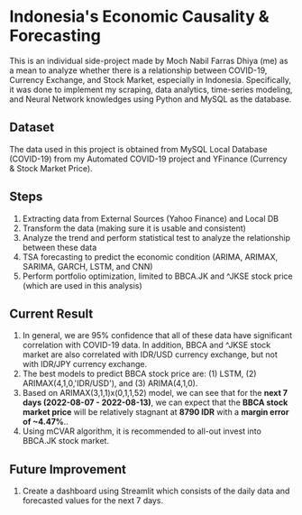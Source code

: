 # Indonesia's Economic Causality & Forecasting

This is an individual side-project made by Moch Nabil Farras Dhiya (me) as a mean to analyze whether there is a relationship between COVID-19, Currency Exchange, and Stock Market, especially in Indonesia. Specifically, it was done to implement my scraping, data analytics, time-series modeling, and Neural Network knowledges using Python and MySQL as the database.

## Dataset
The data used in this project is obtained from MySQL Local Database (COVID-19) from my Automated COVID-19 project and YFinance (Currency & Stock Market Price).

## Steps
1.   Extracting data from External Sources (Yahoo Finance) and Local DB
2.   Transform the data (making sure it is usable and consistent)
3.   Analyze the trend and perform statistical test to analyze the relationship between these data
4.   TSA forecasting to predict the economic condition (ARIMA, ARIMAX, SARIMA, GARCH, LSTM, and CNN)
5.   Perform portfolio optimization, limited to BBCA.JK and ^JKSE stock price (which are used in this analysis)

## Current Result
1.   In general, we are 95% confidence that all of these data have significant correlation with COVID-19 data. In addition, BBCA and ^JKSE stock market are also correlated with IDR/USD currency exchange, but not with IDR/JPY currency exchange.
2.   The best models to predict BBCA stock price are: (1) LSTM, (2) ARIMAX(4,1,0,'IDR/USD'), and (3) ARIMA(4,1,0).
3.   Based on ARIMAX(3,1,1)x(0,1,1,52) model, we can see that for the **next 7 days (2022-08-07 - 2022-08-13)**, we can expect that the **BBCA stock market price** will be relatively stagnant at **8790 IDR** with a **margin error of ~4.47%**..
4.   Using mCVAR algorithm, it is recommended to all-out invest into BBCA.JK stock market.

## Future Improvement
1.  Create a dashboard using Streamlit which consists of the daily data and forecasted values for the next 7 days.
